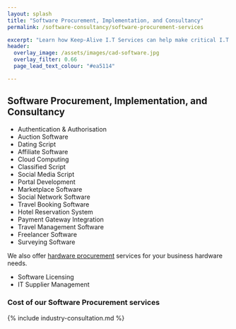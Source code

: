 ```yaml
---
layout: splash
title: "Software Procurement, Implementation, and Consultancy"
permalink: /software-consultancy/software-procurement-services

excerpt: "Learn how Keep-Alive I.T Services can help make critical I.T Software decisions and develop bespoke Software solutions for your business."
header:
  overlay_image: /assets/images/cad-software.jpg
  overlay_filter: 0.66 
  page_lead_text_colour: "#ea5114"

---
```

## Software Procurement, Implementation, and Consultancy
- Authentication & Authorisation
- Auction Software
- Dating Script
- Affiliate Software
- Cloud Computing
- Classified Script
- Social Media Script
- Portal Development
- Marketplace Software
- Social Network Software
- Travel Booking Software
- Hotel Reservation System
- Payment Gateway Integration
- Travel Management Software
- Freelancer Software
- Surveying Software

We also offer <a href="/it-operations-consultancy/hardware-procurement">hardware procurement</a> services for your business hardware needs.

- Software Licensing
- IT Supplier Management

### Cost of our Software Procurement services


{% include industry-consultation.md %}